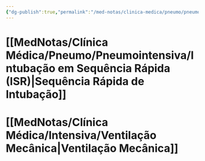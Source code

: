```yaml
---
{"dg-publish":true,"permalink":"/med-notas/clinica-medica/pneumo/pneumointensiva/pneumointensiva/","tags":["review"]}
---
```


# [[MedNotas/Clínica Médica/Pneumo/Pneumointensiva/Intubação em Sequência Rápida (ISR)\|Sequência Rápida de Intubação]]

# [[MedNotas/Clínica Médica/Intensiva/Ventilação Mecânica\|Ventilação Mecânica]]